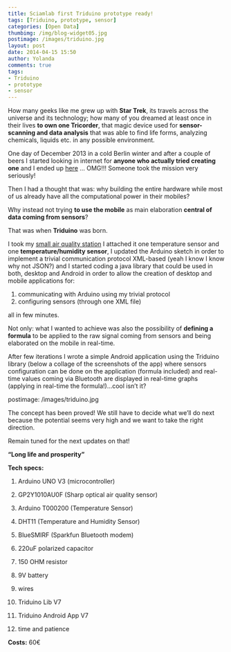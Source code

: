 ```yaml
---
title: Sciamlab first Triduino prototype ready!
tags: [Triduino, prototype, sensor]
categories: [Open Data]
thumbimg: /img/blog-widget05.jpg
postimage: /images/triduino.jpg
layout: post
date: 2014-04-15 15:50
author: Yolanda
comments: true
tags:
- Triduino
- prototype
- sensor
---
```

How many geeks like me grew up with **Star Trek**, its travels across the universe and its technology; how many of you dreamed at least once in their lives **to own one Tricorder**, that magic device used for **sensor-scanning and data analysis** that was able to find life forms, analyzing chemicals, liquids etc. in any possible environment.

One day of December 2013 in a cold Berlin winter and after a couple of beers I started looking in internet for **anyone who actually tried creating one** and I ended up [here](http://www.tricorderproject.org) … OMG!!! Someone took the mission very seriously! 

Then I had a thought that was: why building the entire hardware while most of us already have all the computational power in their mobiles?

Why instead not trying **to use the mobile** as main elaboration **central of data coming from sensors**?

That was when **Triduino** was born.

I took my [small air quality station](http://blog.sciamlab.com/open%20data/2013/12/21/air-quality-low-cost.html) I attached it one temperature sensor and one **temperature/humidity sensor**, I updated the Arduino sketch in order to implement a trivial communication protocol XML-based (yeah I know I know why not JSON?) and I started coding a java library that could be used in both, desktop and Android in order to allow the creation of desktop and mobile applications for:

1)	communicating with Arduino using my trivial protocol 
2)	configuring sensors (through one XML file) 

all in few minutes. 

Not only: what I wanted to achieve was also the possibility of **defining a formula** to be applied to the raw signal coming from sensors and being elaborated on the mobile in real-time.
 
After few iterations I wrote a simple Android application using the Triduino library (below a collage of the screenshots of the app) where sensors configuration can be done on the application (formula included) and real-time values coming via Bluetooth are displayed in real-time graphs (applying in real-time the formula!)…cool isn’t it?

postimage: /images/triduino.jpg

The concept has been proved! We still have to decide what we’ll do next because the potential seems very high and we want to take the right direction.

Remain tuned for the next updates on that!

**“Long life and prosperity”**   


**Tech specs:**

1)	Arduino UNO V3 (microcontroller)

2)	GP2Y1010AU0F (Sharp optical air quality sensor)

3)	Arduino T000200 (Temperature Sensor)

4)	DHT11 (Temperature and Humidity Sensor)

5)	BlueSMIRF (Sparkfun Bluetooth modem)

6)	220uF polarized capacitor

7)	150 OHM resistor

8)	9V battery

9)	wires

10)	 Triduino Lib V7

11)	 Triduino Android App V7

12)	time and patience



**Costs:** 60€




